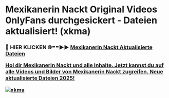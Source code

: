 # Mexikanerin Nackt Original Videos 0nlyFans durchgesickert - Dateien aktualisiert! (xkma)

<h3>🔴 HIER KLICKEN 🌐==►► <a href="https://tinyurl.com/h6vf6nb8" rel="nofollow">Mexikanerin Nackt Aktualisierte Dateien

Hol dir Mexikanerin Nackt und alle Inhalte. Jetzt kannst du auf alle Videos und Bilder von Mexikanerin Nackt zugreifen. Neue aktualisierte Dateien 2025!

[![xkma](https://i.imgur.com/sD4kR3V.gif)](https://tinyurl.com/h6vf6nb8)

